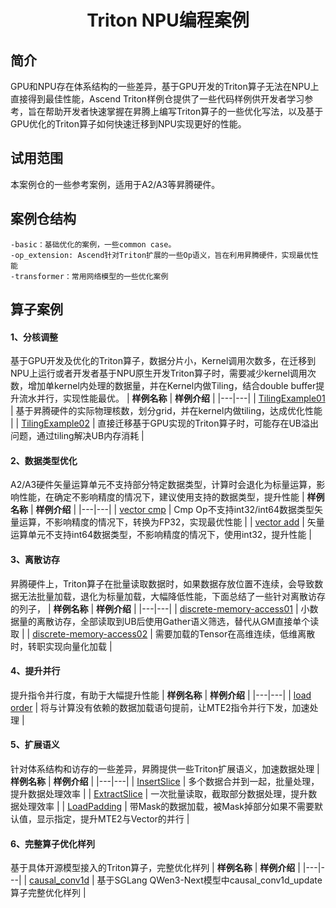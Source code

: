 <div align="center">
<p align="center">
   <h1>Triton NPU编程案例</h1>
</p>
</div>

## 简介
GPU和NPU存在体系结构的一些差异，基于GPU开发的Triton算子无法在NPU上直接得到最佳性能，Ascend Triton样例仓提供了一些代码样例供开发者学习参考，旨在帮助开发者快速掌握在昇腾上编写Triton算子的一些优化写法，以及基于GPU优化的Triton算子如何快速迁移到NPU实现更好的性能。

## 试用范围
本案例仓的一些参考案例，适用于A2/A3等昇腾硬件。

## 案例仓结构

```
-basic：基础优化的案例，一些common case。
-op_extension: Ascend针对Triton扩展的一些Op语义，旨在利用昇腾硬件，实现最优性能
-transformer：常用网络模型的一些优化案例
```

## 算子案例
#### 1、分核调整
基于GPU开发及优化的Triton算子，数据分片小，Kernel调用次数多，在迁移到NPU上运行或者开发者基于NPU原生开发Triton算子时，需要减少kernel调用次数，增加单kernel内处理的数据量，并在Kernel内做Tiling，结合double buffer提升流水并行，实现性能最优。
|  **样例名称**  |  **样例介绍**  |
|---|---|
| [TilingExample01](https://github.com/Ascend/triton-ascend-examples/blob/main/basic/006-tiling.zh.md) | 基于昇腾硬件的实际物理核数，划分grid，并在kernel内做tiling，达成优化性能 | 
| [TilingExample02](https://github.com/Ascend/triton-ascend-examples/blob/main/basic/003-ub_overflow.zh.md) | 直接迁移基于GPU实现的Triton算子时，可能存在UB溢出问题，通过tiling解决UB内存消耗 |

#### 2、数据类型优化
A2/A3硬件矢量运算单元不支持部分特定数据类型，计算时会退化为标量运算，影响性能，在确定不影响精度的情况下，建议使用支持的数据类型，提升性能
|  **样例名称**  |  **样例介绍**  |
|---|---|
| [vector cmp](https://github.com/Ascend/triton-ascend-examples/blob/main/basic/002-vector_cmp.zh.md) | Cmp Op不支持int32/int64数据类型矢量运算，不影响精度的情况下，转换为FP32，实现最优性能 |
| [vector add](https://github.com/Ascend/triton-ascend-examples/blob/main/basic/001-vector_add.zh.md) | 矢量运算单元不支持int64数据类型，不影响精度的情况下，使用int32，提升性能 | 

#### 3、离散访存
昇腾硬件上，Triton算子在批量读取数据时，如果数据存放位置不连续，会导致数据无法批量加载，退化为标量加载，大幅降低性能，下面总结了一些针对离散访存的列子，
|  **样例名称**  |  **样例介绍**  |
|---|---|
| [discrete-memory-access01](https://github.com/Ascend/triton-ascend-examples/blob/main/basic/004-discrete_memory_access.zh.md) | 小数据量的离散访存，全部读取到UB后使用Gather语义筛选，替代从GM直接单个读取 |
| [discrete-memory-access02](https://github.com/Ascend/triton-ascend-examples/blob/main/transformer/003-decode_grouped_attention.md) | 需要加载的Tensor在高维连续，低维离散时，转职实现向量化加载 |


#### 4、提升并行
提升指令并行度，有助于大幅提升性能
|  **样例名称**  |  **样例介绍**  |
|---|---|
| [load order](https://github.com/Ascend/triton-ascend-examples/blob/main/basic/005-load_order.zh.md) | 将与计算没有依赖的数据加载语句提前，让MTE2指令并行下发，加速处理 |

#### 5、扩展语义
针对体系结构和访存的一些差异，昇腾提供一些Triton扩展语义，加速数据处理
|  **样例名称**  |  **样例介绍**  |
|---|---|
| [InsertSlice](https://github.com/Ascend/triton-ascend-examples/blob/main/op_extension/001-insert_slice.zh.md) | 多个数据合并到一起，批量处理，提升数据处理效率 |
| [ExtractSlice](https://github.com/Ascend/triton-ascend-examples/blob/main/op_extension/002-extract_slice.zh.md) | 一次批量读取，截取部分数据处理，提升数据处理效率 |
| [LoadPadding](https://github.com/Ascend/triton-ascend-examples/blob/main/op_extension/003-load_care_padding.md) | 带Mask的数据加载，被Mask掉部分如果不需要默认值，显示指定，提升MTE2与Vector的并行 |

#### 6、完整算子优化样列
基于具体开源模型接入的Triton算子，完整优化样列
|  **样例名称**  |  **样例介绍**  |
|---|---|
| [causal_conv1d](https://github.com/Ascend/triton-ascend-examples/blob/main/transformer/004-fused-cat-slice-conv1d.zh.md) | 基于SGLang QWen3-Next模型中causal_conv1d_update算子完整优化样列 |
